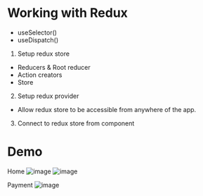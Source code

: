 # Working with Redux

- useSelector()
- useDispatch()

1. Setup redux store

- Reducers & Root reducer
- Action creators
- Store

2. Setup redux provider
- Allow redux store to be accessible from anywhere of the app. 

3. Connect to redux store from component

# Demo
Home
![image](https://user-images.githubusercontent.com/78025401/155283780-0e74ac5b-1e1c-475f-88b6-e2ec009fb922.png)
![image](https://user-images.githubusercontent.com/78025401/155284055-beebd5be-9c8e-4ee6-95d5-59af12a4c599.png)

Payment
![image](https://user-images.githubusercontent.com/78025401/155283852-e4c43187-8811-4872-aa37-8df8163adf06.png)



